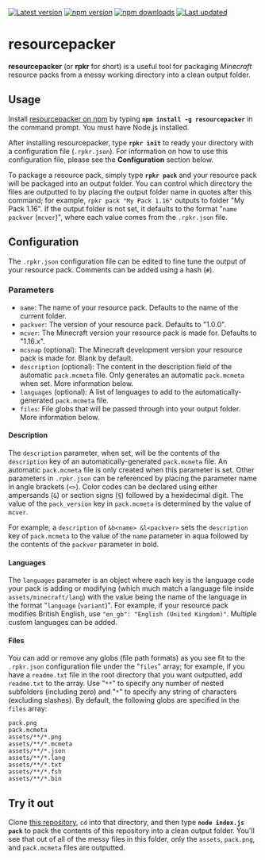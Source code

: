 [![Latest version](https://img.shields.io/github/v/release/Nixinova/resourcepacker?label=latest&style=flat-square&include_prereleases)](https://github.com/Nixinova/resourcepacker/releases)
[![npm version](https://img.shields.io/npm/v/resourcepacker?style=flat-square)](https://www.npmjs.com/package/resourcepacker)
[![npm downloads](https://img.shields.io/npm/dt/resourcepacker?style=flat-square)](https://www.npmjs.com/package/resourcepacker)
[![Last updated](https://img.shields.io/github/release-date-pre/Nixinova/resourcepacker?label=updated&style=flat-square)](https://github.com/Nixinova/resourcepacker/releases)

# resourcepacker

**resourcepacker** (or **rpkr** for short) is a useful tool for packaging *Minecraft* resource packs from a messy working directory into a clean output folder.

## Usage

Install [resourcepacker on npm](https://www.npmjs.com/package/resourcepacker) by typing **`npm install -g resourcepacker`** in the command prompt. You must have Node.js installed.

After installing resourcepacker, type **`rpkr init`** to ready your directory with a configuration file (`.rpkr.json`). For information on how to use this configuration file, please see the **Configuration** section below.

To package a resource pack, simply type **`rpkr pack`** and your resource pack will be packaged into an output folder. You can control which directory the files are outputted to by placing the output folder name in quotes after this command; for example, `rpkr pack "My Pack 1.16"` outputs to folder "My Pack 1.16". If the output folder is not set, it defaults to the format "`name` `packver` (`mcver`)", where each value comes from the `.rpkr.json` file.

## Configuration

The `.rpkr.json` configuration file can be edited to fine tune the output of your resource pack. Comments can be added using a hash (`#`).

### Parameters

* `name`: The name of your resource pack. Defaults to the name of the current folder.
* `packver`: The version of your resource pack. Defaults to "1.0.0".
* `mcver`: The Minecraft version your resource pack is made for. Defaults to "1.16.x".
* `mcsnap` (optional): The Minecraft development version your resource pack is made for. Blank by default.
* `description` (optional): The content in the description field of the automatic `pack.mcmeta` file. Only generates an automatic `pack.mcmeta` when set. More information below.
* `languages` (optional): A list of languages to add to the automatically-generated `pack.mcmeta` file.
* `files`: File globs that will be passed through into your output folder. More information below.

#### Description

The `description` parameter, when set, will be the contents of the `description` key of an automatically-generated `pack.mcmeta` file. An automatic `pack.mcmeta` file is only created when this parameter is set. Other parameters in `.rpkr.json` can be referenced by placing the parameter name in angle brackets (`<>`). Color codes can be declared using either ampersands (`&`) or section signs (`§`) followed by a hexidecimal digit. The value of the `pack_version` key in `pack.mcmeta` is determined by the value of `mcver`.

For example, a `description` of `&b<name> &l<packver>` sets the `description` key of `pack.mcmeta` to the value of the `name` parameter in aqua followed by the contents of the `packver` parameter in bold.

#### Languages

The `languages` parameter is an object where each key is the language code your pack is adding or modifying (which much match a language file inside `assets/minecraft/lang`) with the value being the name of the language in the format "`language` (`variant`)". For example, if your resource pack modifies British English, use `"en_gb": "English (United Kingdom)"`. Multiple custom languages can be added.

#### Files

You can add or remove any globs (file path formats) as you see fit to the `.rpkr.json` configuration file under the "`files`" array; for example, if you have a `readme.txt` file in the root directory that you want outputted, add `readme.txt` to the array. Use "`**`" to specify any number of nested subfolders (including zero) and "`*`" to specify any string of characters (excluding slashes). By default, the following globs are specified in the `files` array:

```
pack.png
pack.mcmeta
assets/**/*.png
assets/**/*.mcmeta
assets/**/*.json
assets/**/*.lang
assets/**/*.txt
assets/**/*.fsh
assets/**/*.bin
```

## Try it out
Clone [this repository](https://github.com/Nixinova/resourcepacker.git), `cd` into that directory, and then type **`node index.js pack`** to pack the contents of this repository into a clean output folder. You'll see that out of all of the messy files in this folder, only the `assets`, `pack.png`, and `pack.mcmeta` files are outputted.